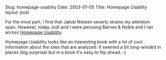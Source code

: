 Slug: homepage-usablity
Date: 2003-01-05
Title: Homepage Usablity
layout: post

For the most part, I find that Jakob Nielsen severly strains my attention span. However, today Jodi and I were perusing Barnes &amp; Noble and I ran across <a href="http://www.useit.com/homepageusability/">Homepage Usability</a>.

Homepage Usability looks like an interesting book with a lot of cool information about the sites that are analyzed. It seemed a bit long-winded in places (big surprise) but in a book it&#39;s easy to flip ahead. -)

